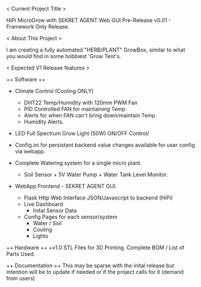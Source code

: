 < Current Project Title >

HiPi MicroGrow with SEKRET AGENT Web GUI
Pre-Release v0.01 - Framework Only Release.

< About This Project > 

I am creating a fully automated "HERB/PLANT" GrowBox, similar to what you would find in some hobbiest 'Grow Tent's. 

< Expected V1 Release features >

++ Software ++
+ Climate Control (Cooling ONLY)
    - DHT22 Temp/Humidity with 120mm PWM Fan
    - PID Controlled FAN for maintaining Temp
    - Alerts for when FAN can't bring down/maintain Temp.
    - Humidity Alerts.
+ LED Full Spectrum Grow Light (50W) ON/OFF Control/
+ Config.ini for persistant backend value changes available for user config via webapp.
+ Complete Watering system for a single micro plant.
    - Soil Sensor + 5V Water Pump + Water Tank Level Monitor.

+ WebApp Frontend - SEKRET AGENT GUI.
    - Flask Http Web Interface JSON/Javascript to backend (HiPi)
    - Live Dashboard  
        - Inital Sensor Data
    - Config Pages for each sensor/system
        - Water / Soil
        - Cooling
        - Lights

++ Hardware ++
 +v1.0 STL Files for 3D Printing.
 Complete BOM / List of Parts Used.

++ Documentation ++ 
This may be sparse with the inital release but intention will be to update if needed or if the project calls for it (demand from users)